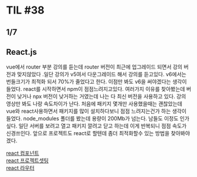 # TIL #38
## 1/7

## React.js
vue에서 router 부분 강의를 듣는데 router 버전이 최근에 업그레이드 되면서 강의 버전과 맞지않았다 .일단 강의가 v5여서 다운그레이드 해서 강의를 듣고있다. v6에서는 번들크기가 최적화 되서 70%가 줄었다고 한다. 이점만 봐도 v6을 써야겠다는 생각이 들었다. react를 시작하면서 npm이 점점느려지고있다. 여러가지 이유를 찾아봤는데 버전이 낮거나 npx 버전이 낮거하는 거였는데 나는 다 최신 버전을 사용하고 있다. 강의 영상만 봐도 나랑 속도차이가 난다. 처음에 패키지 몇개만 사용했을때는 괜찮았는데 vue와 react사용하면서 패키지를 많이 설치하다보니 점점 느려지는건가 하는 생각이 들었다. node_modules 폴더를 봤는데 용량이 200Mb가 넘는다. 남들도 이정도 인가 싶다. 일단 서버를 보려고 열고 패키지 깔려고 닫고 하는데 이게 반복되니 점점 속도가 신경쓰인다. 앞으로 프로젝트도 react로 할텐데 좀더 최적화할수 있는 방법을 찾아봐야겠다.  

[react 컴포넌트](https://github.com/mrlee323/TIL/blob/main/React/react_component.md)  
[react 프로젝트셋팅](https://github.com/mrlee323/TIL/blob/main/React/react_create_project.md)  
[react 라우터](https://github.com/mrlee323/TIL/blob/main/React/react_router.md)
